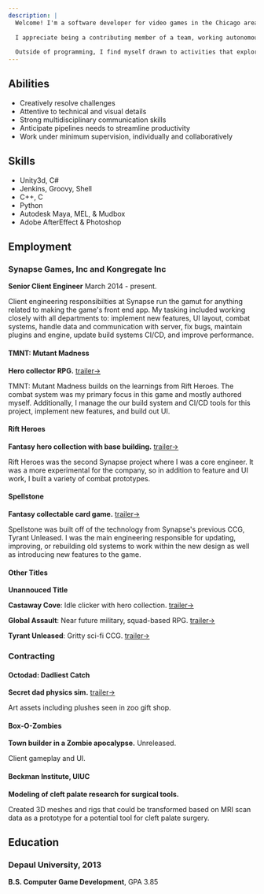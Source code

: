 ```yaml
---
description: |
  Welcome! I'm a software developer for video games in the Chicago area.
  
  I appreciate being a contributing member of a team, working autonomously, and collaborating with other disciplines. With a strong multidisciplinary background and abilities, I am able to creatively solve many art and engineering challenges. My skills allow me to float between engineering and tech-art roles where I like gameplay, tools, systems development, UI, build systems & CI, and shaders.
  
  Outside of programming, I find myself drawn to activities that explore fantastical worlds. Opening a fantasy or sci-fi novel will consume all my free time until I get to that final page. Strategizing through a board game is a favorite way to hang out with friends. Crafting hand drawn maps, painting mini-figs, link-surfing Wikipedia for background ideas, and managing a relational database of all my session notes gets me through the TTRPG downtime.
---
```


## Abilities

* Creatively resolve challenges
* Attentive to technical and visual details
* Strong multidisciplinary communication skills
* Anticipate pipelines needs to streamline productivity
* Work under minimum supervision, individually and collaboratively


## Skills

* Unity3d, C#
* Jenkins, Groovy, Shell
* C++, C
* Python
* Autodesk Maya, MEL, & Mudbox
* Adobe AfterEffect & Photoshop 

## Employment

### Synapse Games, Inc and Kongregate Inc

**Senior Client Engineer** March 2014 - present.

Client engineering responsibilties at Synapse run the gamut for anything related to making the game's front end app. My tasking included working closely with all departments to: implement new features, UI layout, combat systems, handle data and communication with server, fix bugs, maintain plugins and engine, update build systems CI/CD, and improve performance.

#### TMNT: Mutant Madness

**Hero collector RPG.**
[trailer&rarr;](https://www.youtube.com/watch?v=abf4_cTto00)

TMNT: Mutant Madness builds on the learnings from Rift Heroes. The combat system was my primary focus in this game and mostly authored myself. Additionally, I manage the our build system and CI/CD tools for this project, implement new features, and build out UI.

#### Rift Heroes

**Fantasy hero collection with base building.**
[trailer&rarr;](https://www.youtube.com/watch?v=vLtrtsnP77A)

Rift Heroes was the second Synapse project where I was a core engineer. It was a more experimental for the company, so in addition to feature and UI work, I built a variety of combat prototypes. 

#### Spellstone

**Fantasy collectable card game.**
[trailer&rarr;](https://www.youtube.com/watch?v=-RbpLFSfie4)

Spellstone was built off of the technology from Synapse's previous CCG, Tyrant Unleased. I was the main engineering responsible for updating, improving, or rebuilding old systems to work within the new design as well as introducing new features to the game.

#### Other Titles

**Unannouced Title**

**Castaway Cove**: Idle clicker with hero collection.
[trailer&rarr;](https://www.youtube.com/watch?v=vSJknYiFBAo)

**Global Assault**: Near future military, squad-based RPG.
[trailer&rarr;](https://www.youtube.com/watch?v=dypCdF9AoBM)

**Tyrant Unleased**: Gritty sci-fi CCG.
[trailer&rarr;](https://www.youtube.com/watch?v=MZZ7889zT_k)

<!--
### The Amiable

**Co-founder, engineer** June '13 - June '16

#### Tetrapulse

**Co-op**
[trailer&rarr;](https://www.youtube.com/watch?v=AJKtJG7bDME)

While working on this game, I've covered several areas developing the camera system, a plug-in for Xbox controller support, most non-standard shaders, helped with some of the character rigging, various other gameplay scripts, and working on mobile controller support. 
-->

### Contracting

#### Octodad: Dadliest Catch
**Secret dad physics sim.**
[trailer&rarr;](https://www.youtube.com/watch?v=gbY8QGYbzwA)

Art assets including plushes seen in zoo gift shop.

#### Box-O-Zombies
**Town builder in a Zombie apocalypse.** Unreleased.

Client gameplay and UI.

#### Beckman Institute, UIUC
**Modeling of cleft palate research for surgical tools.**

Created 3D meshes and rigs that could be transformed based on MRI scan data as a prototype for a potential tool for cleft palate surgery. 

## Education

### Depaul University, 2013

**B.S. Computer Game Development**, GPA 3.85
